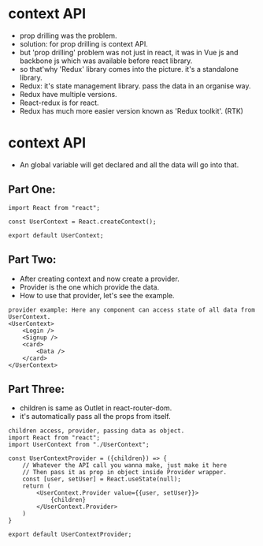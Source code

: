 # context API
- prop drilling was the problem.
- solution: for prop drilling is context API.
- but 'prop drilling' problem was not just in react, it was in Vue js and backbone js which was available before react library.
- so that'why 'Redux' library comes into the picture. it's a standalone library.  
- Redux: it's state management library. pass the data in an organise way.
- Redux have multiple versions.
- React-redux is for react.
- Redux has much more easier version known as 'Redux toolkit'. (RTK)

# context API
- An global variable will get declared and all the data will go into that. 

## Part One:
```React Context
import React from "react";

const UserContext = React.createContext();

export default UserContext;
```

## Part Two:
- After creating context and now create a provider. 
- Provider is the one which provide the data.
- How to use that provider, let's see the example.
```Provider example
provider example: Here any component can access state of all data from UserContext.
<UserContext>
    <Login />
    <Signup />
    <card>
        <Data />
    </card>
</UserContext>
```

## Part Three:
- children is same as Outlet in react-router-dom.
- it's automatically pass all the props from itself.

```
children access, provider, passing data as object.
import React from "react";
import UserContext from "./UserContext";

const UserContextProvider = ({children}) => {
    // Whatever the API call you wanna make, just make it here
    // Then pass it as prop in object inside Provider wrapper.
    const [user, setUser] = React.useState(null);
    return (
        <UserContext.Provider value={{user, setUser}}>
            {children}
        </UserContext.Provider>     
    )
}

export default UserContextProvider;
```

